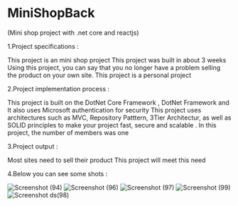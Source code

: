# MiniShopBack
(Mini shop project with .net core and reactjs)

1.Project specifications :

This project is an mini shop project
This project was built in about 3 weeks
Using this project, you can say that you no longer have a 
problem selling the product on your own site.
This project is a personal project



2.Project implementation process :

This project is built on the DotNet Core Framework , DotNet Framework and
It also uses Microsoft authentication for security
This project uses architectures such as MVC, Repository Patttern, 3Tier 
Architectur, as well as SOLID principles to make your project fast, secure
and scalable .
In this project, the number of members was one


3.Project output :

Most sites need to sell their 
product
This project will meet this need

4.Below you can see some shots :


![Screenshot (94)](https://user-images.githubusercontent.com/63494589/163429750-fbadb150-63e3-4c85-a82a-6e1a9abda2e6.png)
![Screenshot (96)](https://user-images.githubusercontent.com/63494589/163429779-85cf0a04-a851-4e9e-a350-8d5f621ad4a1.png)
![Screenshot (97)](https://user-images.githubusercontent.com/63494589/163429803-86d407d6-be7f-4659-899a-ea83e27e12a1.png)
![Screenshot (99)](https://user-images.githubusercontent.com/63494589/163429804-42c99eb7-7590-4b3b-a0b1-af9077fe51e4.png)
![Screenshot ds(98)](https://user-images.githubusercontent.com/63494589/163429811-16368249-e6ae-4d84-a5cb-5aac61972c66.png)

